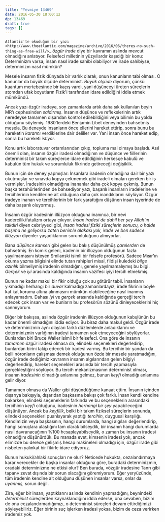 ```yaml
---
title: "Yevmiye 13469"
date: 2016-05-30 18:00:12
dp: 13469
draft: true
tags: []
---
```


`Atlantic'te okuduğum bir yazı
<http://www.theatlantic.com/magazine/archive/2016/06/theres-no-such-thing-as-free-will/>`_
*özgür irade* diye bir kavramın aslında mevcut olmadığını anlatıyor. Felsefeci
milletinin yüzyıllardır kaşıdığı bir konu: Determinizm varsa, insan nasıl irade
sahibi olabiliyor ve irade sahibiyse, determinizm nasıl mümkün?

Mesele insanın fizik dünyada bir varlık olarak, onun kanunların tabi olması. O
kanunlar da büyük ölçüde determinist. *Büyük ölçüde* diyorum, çünkü kuantum
mertebesinde bir kaçış vardı, yani düşünceyi üreten süreçlerin atomdan ufak
boyutların Fizik'i tarafından idare edildiğini iddia etmek mümkündü.

Ancak yazı özgür iradeye, son zamanlarda artık daha sık kullanılan beyin MR'ı
cephesinden *saldırmış*. İnsanın düşünce ve reflekslerinin artık neredeyse
tamamen dışarıdan kontrol edilebildiğini veya bilimin bu yolda olduğunu
söylemiş. 1980'lerdeki Benjamin Libet deneyinden bahsetmiş mesela. Bu deneyde
insanların önce ellerini hareket ettirip, sonra bunu bu hareketin *kararını*
verdiklerine dair deliller var. Yani insan önce hareket edip, sonra bu hareketi
*istiyor.*

Konu artık laboratuvar ortamlarından çıkıp, topluma mal olmaya başladı. Asıl
önemli olan, insanın özgür iradesi olmadığının ve düşünce ve fiillerinin
determinist bir takım süreçlerce idare edildiğinin herkesçe kabulü ve kabulün
tüm hukuk ve sorumluluk fikrinde getireceği değişiklik.

Bunun için de deney yapmışlar: İnsanlara iradenin olmadığına dair bir yazı
okutmuşlar ve sınavda kopya çekmemek gibi iradeli olmaları gereken bir iş
vermişler. İradesinin olmadığına inananlar daha çok kopya çekmiş. Bunun başka
tezahürlerinden de bahsediyor yazı, başarılı insanların iradelerine ve
tercihlerinin kendilerine ait olduğuna daha çok inandıklarını söylüyor. Özgür
iradeye inanan ve tercihlerinin bir fark yarattığını düşünen insan işyerinde de
daha başarılı oluyormuş.

İnsanın özgür iradesinin illüzyon olduğuna inanınca, bir nevi
kadercilik/fatalizm ortaya çıkıyor. *İnsan iradesi de dahil her şey Allah'ın
takdiri* diyen cebriyyeci gibi, *insan iradesi fiziki süreçlerin sonucu, o halde
başıma ne geliyorsa zaten benimle alakası yok, irade ve ben sadece illüzyon*
diyenler yaşadıklarının sorumluluğunu almıyorlar.

Bana *düşünce kanseri* gibi gelen bu bakış düşünülmüş *çarelerden* de
bahsetmiş. En komik geleni, iradenin bir illüzyon olduğunun fazla yayılmamasını
isteyen Smilanski isimli bir felsefe profesörü. Sadece Mısır'ın okuma yazma
bilgisini elinde tutan rahipleri misal, fildişi kuledeki *bilge azınlık*
bilmeliymiş iradenin olmadığını, genele yayılmamalıymış bu bilgi. *Gerçek* ve
*iyi* arasında kaldığında insanın vazifesi iyiyi tercih etmekmiş.

Bunun ne kadar makul bir fikir olduğu çok su götürür tabii. İnsanların yıkmadığı
herhangi bir *duvar* kalmadığı zamanlardayız, irade fikrinin böyle kat kat
koruma altına alınmasını mümkün olabileceğine nasıl inanmış anlayamadım. Dahası
*iyi* ve *gerçek* arasında kaldığında gerçeği tercih edecek çok insan var ve
bunların bu profesörün sözünü dinleyeceklerini hiç sanmıyorum.

Diğer bir bakışsa, aslında özgür iradenin illüzyon olduğunun kabulünün bu kadar
önemli olmadığını iddia ediyor. Bu biraz daha makul geldi. Özgür irade ve
determinizmin aynı olayları farklı düzlemlerde anladıklarını ve determinizmin
varlığının iradeyi tamamen yok etmeyeceğini söylüyorlar. Bunlardan biri Bruce
Waller isimli bir felsefeci. Ona göre de insanın *tamamen özgür* iradesi olmasa
da, elindeki seçenekleri değerledirip, bunlardan birini takip edecek bir iradesi
varmış. Bu tercihin bir yandan da belli nöronların çalışması demek olduğunun
özde bir mesele yaratmadığını, özgür irade dediğimiz kavramın insanın
algılarından gelen bilgiyi değerlendirip, hareket seçenekleri arasında bir
tercih yapmasıyla gerçekleştiğini söylüyor. Bu tercih mekanizmasının determinist
olması, insanın *iradesinin* olmadığı anlamına gelmez, bunun *keyfi* olmadığı
anlamına gelir diyor.

Tamamen olmasa da Waller gibi düşündüğüme kanaat ettim. İnsanın içinden dışarıya
bakışıyla, dışarıdan başkasına bakışı çok farklı. İnsan kendi kendine bakarken,
elindeki seçeneklerin farkında ve bu seçeneklerin arasındaki tercihinin *keyfi*
olduğunu, iradesinin *herhangi bir şey* yapabileceğini düşünüyor. Ancak bu
*keyfilik*, belki bir takım fiziksel süreçlerin sonunda, elindeki seçenekleri
puanlayarak yaptığı *tercihin*, duygusal karşılığı. Kendimizin veya başkasının,
hangi durumlarda, hangi algıları değerlendirip, hangi sonuçlara ulaştığını tam
olarak bilseydik, bir insanın hangi durumlarda nasıl davranacağının %100
hesaplayabilseydik, o zaman bu insanın iradesi olmadığını düşünürdük. Bu manada
evet, kimsenin iradesi yok, ancak elimizde bu derece gelişmiş hesap makineleri
olmadığı için, özgür irade gibi nisbeten yalınkat bir fikirle idare ediyoruz.

Bunun hukuki/ahlaki sonuçları ne olur? Neticede hukukta, cezalandırmaya karar
verecekler de başka insanlar olduğuna göre, buradaki determinizmin, oradaki
determinizme ne etkisi olur? Ben burada, «özgür iradesine Tanrı gibi tapan»
zevat dışında bir sorun olacağını göremiyorum. Eğer yeryüzünde, tüm iradenin
kendine ait olduğunu düşünen insanlar varsa, onlar da *uyanmış*, sorun değil.

Zira, eğer bir insan, yaptıklarını aslında kendinin yapmadığını, beynindeki
*determinist* süreçlerden kaynaklandığını iddia ederse, ona cevaben, bizim de
onu cezalandırmadığımızı, o determinist süreçleri devam ettirdiğimizi
söyleyebiliriz. Eğer birinin suç işlerken iradesi yoksa, bizim de ceza verirken
irademiz yok.


